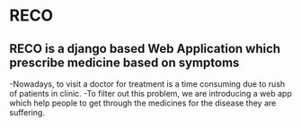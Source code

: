 # RECO
## RECO is a django based Web Application which prescribe medicine based on symptoms

-Nowadays, to visit a doctor for treatment is a time consuming due to rush of patients in clinic.
-To filter out this problem, we are introducing a web app which help people to get through the medicines for the disease they are suffering.
